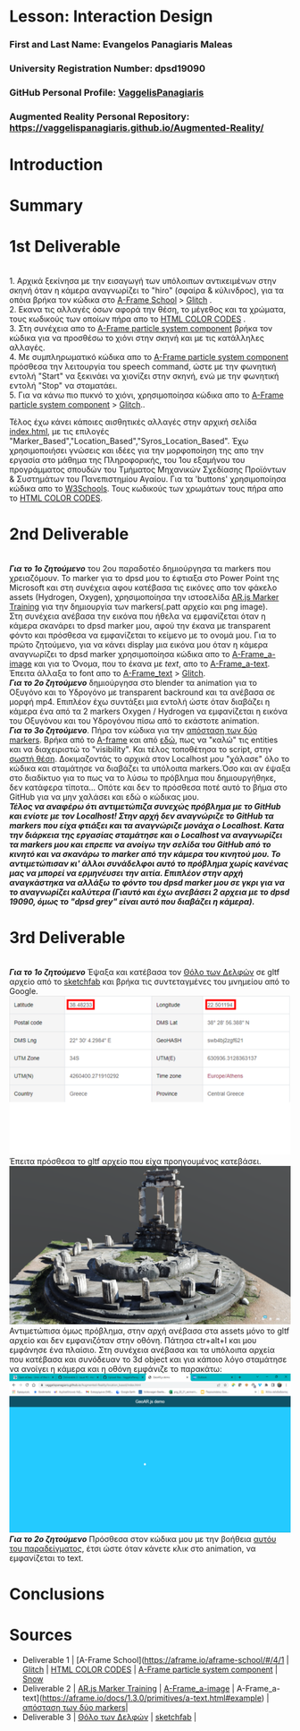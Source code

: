 # Lesson: Interaction Design

### First and Last Name: Evangelos Panagiaris Maleas
### University Registration Number: dpsd19090
### GitHub Personal Profile: [VaggelisPanagiaris](https://github.com/VaggelisPanagiaris)
### Augmented Reality Personal Repository: https://vaggelispanagiaris.github.io/Augmented-Reality/

# Introduction

# Summary


# 1st Deliverable
<br />1. Αρχικά ξεκίνησα με την εισαγωγή των υπόλοιπων αντικειμένων στην σκηνή όταν η κάμερα αναγνωρίζει το "hiro" (σφαίρα & κύλινδρος), για τα οπόια βρήκα τον κώδικα στο [A-Frame School](https://aframe.io/aframe-school/#/4/1) > [Glitch](https://glitch.com/~aframe-school-position) .
<br /> 2. Εκανα τις αλλαγές όσων αφορά την θέση, το μέγεθος και τα χρώματα, τους κωδικούς των οποίων πήρα απο το [HTML COLOR CODES](https://htmlcolorcodes.com/) . 
<br />3. Στη συνέχεια απο το [A-Frame particle system component](https://www.npmjs.com/package/aframe-particle-system-component) βρήκα τον κώδικα για να προσθέσω το χιόνι στην σκηνή και με τις κατάλληλες αλλαγές.
<br />4. Με συμπληρωματικό κώδικα απο το [A-Frame particle system component](https://www.npmjs.com/package/aframe-speech-command-component) πρόσθεσα την λειτουργία του speech command, ώστε με την φωνητική εντολή "Start" να ξεκινάει να χιονίζει στην σκηνή, ενώ με την φωνητική εντολή "Stop" να σταματάει.
<br />5. Για να κάνω πιο πυκνό το χιόνι, χρησιμοποίησα κώδικα απο το [A-Frame particle system component](https://aframe.io/aframe-school/#/8) > [Glitch](https://glitch.com/~aframe-school-registry)..

Τέλος έχω κάνει κάποιες αισθητικές αλλαγές στην αρχική σελίδα [index.html](https://vaggelispanagiaris.github.io/Augmented-Reality/), με τις επιλογές "Marker_Based","Location_Based","Syros_Location_Based". Έχω χρησιμοποιήσει γνώσεις και ιδέες για την μορφοποίηση της απο την εργασία στο μάθημα της Πληροφορικής, του 1ου εξαμήνου του προγράμματος σπουδών του Τμήματος Μηχανικών Σχεδίασης Προϊόντων & Συστημάτων του Πανεπιστημίου Αγαίου. Για τα 'buttons' χρησιμοποίησα κώδικα απο το [W3Schools](https://www.w3schools.com/howto/howto_css_animate_buttons.asp). Τους κωδικούς των χρωμάτων τους πήρα απο το [HTML COLOR CODES](https://htmlcolorcodes.com/). 

# 2nd Deliverable
<br /> ***Για το 1ο ζητούμενο*** του 2ου παραδοτέο δημιούργησα τα markers που χρειαζόμουν. Το marker για το dpsd μου το έφτιαξα στο Power Point της Microsoft και στη συνέχεια αφου κατέβασα τις εικόνες απο τον φάκελο assets (Hydrogen, Oxygen), χρησιμοποίησα την ιστοσελίδα [AR.js Marker Training](https://jeromeetienne.github.io/AR.js/three.js/examples/marker-training/examples/generator.html) για την δημιουργία των markers(.patt αρχείο και png image).
<br />Στη συνέχεια ανέβασα την εικόνα που ήθελα να εμφανίζεται όταν η κάμερα σκανάρει το dpsd marker μου, αφού την έκανα με transparent φόντο και πρόσθεσα να εμφανίζεται το κείμενο με το ονομά μου. Για το πρώτο ζητούμενο, για να κάνει display μια εικόνα μου όταν η κάμερα αναγνωρίζει το dpsd marker χρησιμοποίησα κώδικα απο το [A-Frame_a-image](https://aframe.io/docs/1.3.0/primitives/a-image.html#example) και για το Όνομα, που το έκανα με *text*, απο το [A-Frame_a-text](https://aframe.io/docs/1.3.0/primitives/a-text.html#example). Έπειτα άλλαξα το font απο το [A-Frame_text](https://aframe.io/docs/1.3.0/components/text.html#fonts2_dejavu) > [Glitch](https://glitch.com/~aframe-text-fonts-demo). 
<br /> ***Για το 2ο ζητούμενο*** δημιούργησα στο blender τα animation για το Οξυγόνο και το Υδρογόνο με transparent backround και τα ανέβασα σε μορφή mp4. Επιπλέον έχω συντάξει μια εντολή ώστε όταν διαβάζει η κάμερα ένα από τα 2 markers Oxygen / Hydrogen να εμφανίζεται η εικόνα του Οξυγόνου και του Υδρογόνου πίσω από το εκάστοτε animation.
<br />***Για το 3ο ζητούμενο***. Πήρα τον κώδικα για την [απόσταση των δύο markers](https://stackoverflow.com/questions/61239107/how-to-get-marker-position-x-y-ar-js). Βρήκα από το [Α-frame](https://aframe.io/docs/1.3.0/core/entity.html#properties) και από [εδώ](https://stackoverflow.com/questions/67578125/a-frame-show-gltf-model-if-variable-has-a-certain-value), πως να "καλώ" τις entities και να διαχειριστώ το "visibility". Και τέλος τοποθέτησα το script, στην [σωστή θέση](https://aframe.io/docs/0.8.0/introduction/writing-a-component.html). Δοκιμαζοντάς το αρχικά στον Localhost μου "χάλασε" όλο το κώδικα και σταμάτησε να διαβάζει τα υπόλοιπα markers.Όσο και αν έψαξα στο διαδίκτυο για το πως να το λύσω το πρόβλημα που δημιουργήθηκε, δεν κατάφερα τίποτα... Οπότε και δεν το πρόσθεσα ποτέ αυτό το βήμα στο GitHub για να μην χαλάσει και εδώ ο κώδικας μου.
<br />***Τέλος να αναφέρω ότι αντιμετώπιζα συνεχώς πρόβλημα με το GitHub και ενίοτε με τον Localhost! Στην αρχή δεν αναγνώριζε το GitHub τα markers που είχα φτιάξει και τα αναγνώριζε μονάχα ο Localhost. Κατα την διάρκεια της εργασίας σταμάτησε και ο Localhost να αναγνωρίζει τα markers μου και επρεπε να ανοίγω την σελίδα του GitHub από το κινητό και να σκανάρω το marker από την κάμερα του κινητού μου. Το αντιμετώπισαν κι' άλλοι συνάδελφοι αυτό το πρόβλημα χωρίς κανένας μας να μπορεί να ερμηνέυσει την αιτία. Επιπλέον στην αρχή αναγκάστηκα να αλλάξω το φόντο του dpsd marker μου σε γκρι για να το αναγνωρίζει καλύτερα (Γιαυτό και έχω ανεβάσει 2 αρχεια με το dpsd 19090, όμως το "dpsd grey" είναι αυτό που διαβάζει η κάμερα).***
# 3rd Deliverable 
<br /> ***Για το 1ο ζητούμενο*** Έψαξα και κατέβασα τον [Θόλο των Δελφών](https://el.wikipedia.org/wiki/%CE%98%CF%8C%CE%BB%CE%BF%CF%82_%CF%84%CF%89%CE%BD_%CE%94%CE%B5%CE%BB%CF%86%CF%8E%CE%BD) σε gltf αρχείο από το [sketchfab](https://sketchfab.com/search?q=tholos+delphi&type=models) και βρήκα τις συντεταγμένες του μνημείου από το Google.
![screenshot003](image003.PNG)
<br />Έπειτα πρόσθεσα το gltf αρχείο που είχα προηγουμένος κατεβάσει.
![screenshot003](image001.PNG)
<br /> Αντιμετώπισα όμως πρόβλημα, στην αρχή ανέβασα στα assets μόνο το gltf αρχείο και δεν εμφανιζόταν στην οθόνη. Πάτησα ctr+alt+I και μου εμφάνησε ένα πλαίσιο. Στη συνέχεια ανέβασα και τα υπόλοιπα αρχεία που κατέβασα και συνόδευαν το 3d object και για κάποιο λόγο σταμάτησε να ανοίγει η κάμερα και η οθόνη εμφάνιζε το παρακάτω:
![screenshot003](image002.PNG)
<br /> ***Για το 2ο ζητούμενο*** Πρόσθεσα στον κώδικα μου με την βοήθεια [αυτόυ του παραδείγματος](https://glitch.com/edit/#!/salty-partner-1?path=index.html%3A11%3A21), έτσι ώστε όταν κάνετε κλικ στο animation, να εμφανίζεται το text.

# Conclusions


# Sources
- Deliverable 1 | [A-Frame School](https://aframe.io/aframe-school/#/4/1 | [Glitch](https://glitch.com/~aframe-school-position) | [HTML COLOR CODES](https://htmlcolorcodes.com/) | [A-Frame particle system component](https://www.npmjs.com/package/aframe-particle-system-component) | [Snow](https://glitch.com/~aframe-school-registry) 
- Deliverable 2 | [AR.js Marker Training](https://jeromeetienne.github.io/AR.js/three.js/examples/marker-training/examples/generator.html) | [A-Frame_a-image](https://aframe.io/docs/1.3.0/primitives/a-image.html#example) | A-Frame_a-text](https://aframe.io/docs/1.3.0/primitives/a-text.html#example) | [απόσταση των δύο markers](https://stackoverflow.com/questions/61239107/how-to-get-marker-position-x-y-ar-js)| 
- Deliverable 3 | [Θόλο των Δελφών](https://el.wikipedia.org/wiki/%CE%98%CF%8C%CE%BB%CE%BF%CF%82_%CF%84%CF%89%CE%BD_%CE%94%CE%B5%CE%BB%CF%86%CF%8E%CE%BD) | [sketchfab](https://sketchfab.com/search?q=tholos+delphi&type=models) |  
